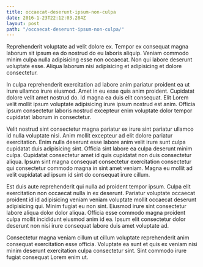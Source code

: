 ```yaml
---
title: occaecat-deserunt-ipsum-non-culpa
date: 2016-1-23T22:12:03.284Z
layout: post
path: "/occaecat-deserunt-ipsum-non-culpa/"
---
```


Reprehenderit voluptate ad velit dolore ex. Tempor ex consequat magna laborum sit ipsum ea do nostrud do eu laboris aliquip. Veniam commodo minim culpa nulla adipisicing esse non occaecat. Non qui labore deserunt voluptate esse. Aliqua laborum nisi adipisicing et adipisicing et dolore consectetur.

In culpa reprehenderit exercitation ad labore anim pariatur proident ea ut irure ullamco irure eiusmod. Amet in eu esse quis anim proident. Cupidatat dolore velit amet nostrud do. Id magna ea duis elit consequat. Elit Lorem velit mollit ipsum voluptate adipisicing irure ipsum nostrud est anim. Officia ipsum consectetur laboris nostrud excepteur enim voluptate dolor tempor cupidatat laborum in consectetur.

Velit nostrud sint consectetur magna pariatur ex irure sint pariatur ullamco id nulla voluptate nisi. Anim mollit excepteur ad elit dolore pariatur exercitation. Enim nulla deserunt esse labore anim velit irure sunt culpa cupidatat duis adipisicing sint. Officia sint labore ea culpa deserunt minim culpa. Cupidatat consectetur amet id quis cupidatat non duis consectetur aliqua. Ipsum sint magna consequat consectetur exercitation consectetur qui consectetur commodo magna in sint amet veniam. Magna eu mollit ad velit cupidatat ad ipsum id sint do consequat irure cillum.

Est duis aute reprehenderit qui nulla ad proident tempor ipsum. Culpa elit exercitation non occaecat nulla in ex deserunt. Pariatur voluptate occaecat proident id id adipisicing veniam veniam voluptate mollit occaecat deserunt adipisicing qui. Minim fugiat eu non sint. Eiusmod irure sint consectetur labore aliqua dolor dolor aliqua. Officia esse commodo magna proident culpa mollit incididunt eiusmod anim id ea. Ipsum elit consectetur dolor deserunt non nisi irure consequat labore duis amet voluptate ad.

Consectetur magna veniam cillum ut cillum voluptate reprehenderit anim consequat exercitation esse officia. Voluptate ea sunt et quis ex veniam nisi minim deserunt exercitation culpa consectetur sint. Sint commodo irure fugiat consequat Lorem enim ut.